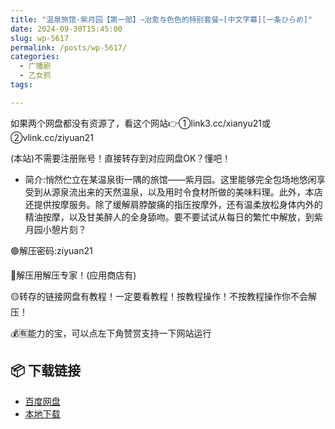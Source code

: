 ```yaml
---
title: "温泉旅馆·紫月园【第一部】~治愈与色色的特别套餐~[中文字幕][一条ひらめ]"
date: 2024-09-30T15:45:00
slug: wp-5617
permalink: /posts/wp-5617/
categories:
  - 广播剧
  - 乙女抓
tags:

---
```


如果两个网盘都没有资源了，看这个网站👉①link3.cc/xianyu21或②vlink.cc/ziyuan21

(本站)不需要注册账号！直接转存到对应网盘OK？懂吧！

*   简介:悄然伫立在某温泉街一隅的旅馆——紫月园。这里能够完全包场地悠闲享受到从源泉流出来的天然温泉，以及用时令食材所做的美味料理。此外，本店还提供按摩服务。除了缓解肩脖酸痛的指压按摩外，还有温柔放松身体内外的精油按摩，以及甘美醉人的全身舔吻。要不要试试从每日的繁忙中解放，到紫月园小憩片刻？

🟢解压密码:ziyuan21

🔵解压用解压专家！(应用商店有)

🟡转存的链接网盘有教程！一定要看教程！按教程操作！不按教程操作你不会解压！

💰🈶能力的宝，可以点左下角赞赏支持一下网站运行

## 📦 下载链接
- [百度网盘](https://blziyuan21.com/pay-download/5617?key=b1832e02e1&down_id=0)
- [本地下载](https://blziyuan21.com/pay-download/5617?key=b1832e02e1&down_id=1)

